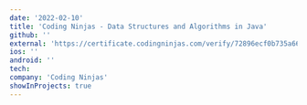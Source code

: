 ```yaml
---
date: '2022-02-10'
title: 'Coding Ninjas - Data Structures and Algorithms in Java'
github: ''
external: 'https://certificate.codingninjas.com/verify/72896ecf0b735a66'
ios: ''
android: ''
tech:
company: 'Coding Ninjas'
showInProjects: true
---
```

